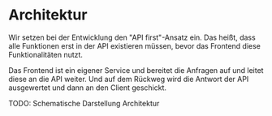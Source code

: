 # Architektur

Wir setzen bei der Entwicklung den "API first"-Ansatz ein. Das heißt, dass alle Funktionen
erst in der API existieren müssen, bevor das Frontend diese Funktionalitäten nutzt.

Das Frontend ist ein eigener Service und bereitet die Anfragen auf und leitet diese an
die API weiter. Und auf dem Rückweg wird die Antwort der API ausgewertet und dann an den
Client geschickt.

TODO: Schematische Darstellung Architektur


